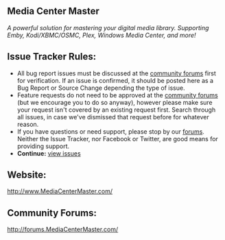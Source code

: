 ## Media Center Master
_A powerful solution for mastering your digital media library.  Supporting Emby, Kodi/XBMC/OSMC, Plex, Windows Media Center, and more!_


## Issue Tracker Rules:
  * All bug report issues must be discussed at the [community forums](http://forums.MediaCenterMaster.com/) first for verification.  If an issue is confirmed, it should be posted here as a Bug Report or Source Change depending the type of issue.
  * Feature requests do not need to be approved at the [community forums](http://forums.MediaCenterMaster.com/) (but we encourage you to do so anyway), however please make sure your request isn't covered by an existing request first.  Search through all issues, in case we've dismissed that request before for whatever reason.
  * If you have questions or need support, please stop by our [forums](http://forums.MediaCenterMaster.com).  Neither the Issue Tracker, nor Facebook or Twitter, are good means for providing support.
  * __Continue:__ [view issues](https://github.com/psouza4/mediacentermaster/issues?utf8=%E2%9C%93&q=is%3Aissue+is%3Aopen+)</font>


## Website:
http://www.MediaCenterMaster.com/


## Community Forums:
http://forums.MediaCenterMaster.com/
